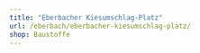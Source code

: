 ```yaml
---
title: "Eberbacher Kiesumschlag-Platz"
url: /eberbach/eberbacher-kiesumschlag-platz/
shop: Baustoffe
---
```

